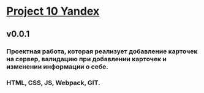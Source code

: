 # [Project 10 Yandex](https://github.com/ArzamastsevRoman/Project-11)
## v0.0.1
### Проектная работа, которая реализует добавление карточек на сервер, валидацию при добавлении карточек и изменении информации о себе.
### HTML, CSS, JS, Webpack, GIT.